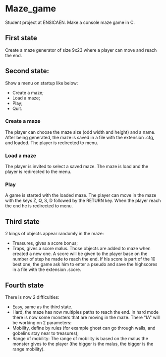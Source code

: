 # Maze_game

Student project at ENSICAEN. Make a console maze game in C.

## First state

Create a maze generator of size 9x23 where a player can move and reach the end.

## Second state:

Show a menu on startup like below: 
- Create a maze; 
- Load a maze; 
- Play; 
- Quit.

### Create a maze

The player can choose the maze size (odd width and height) and a name. After being generated, the maze is 
saved in a file with the extension .cfg, and loaded. The player is redirected to menu.

### Load a maze

The player is invited to select a saved maze. The maze is load and the player is redirected to the menu.

### Play

A game is started with the loaded maze. The player can move in the maze with the keys Z, Q, S, D followed by 
the RETURN key. When the player reach the end he is redirected to menu.

## Third state

2 kings of objects appear randomly in the maze: 
- Treasures, gives a score bonus; 
- Traps, gives a score malus. 
Those objects are added to maze when created a new one. A score will be given to the player base on 
the number of step he made to reach the end. If his score is part of the 10 best one, the game ask him to 
enter a pseudo and save the highscores in a file with the extension .score.

## Fourth state
There is now 2 difficulties: 
- Easy, same as the third state. 
- Hard, the maze has now multiples paths to reach the end. 
In hard mode there is now some monsters that are moving in the maze. There "IA" will be 
working on 2 parameters: 
- Mobility, define by rules (for example ghost can go through walls, and gobelins 
stay near to treasures); 
- Range of mobility: The range of mobility is based on the malus the monster gives 
to the player (the bigger is the malus, the bigger is the range mobility).
